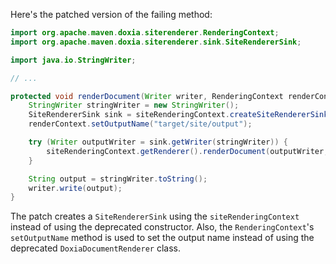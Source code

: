 Here's the patched version of the failing method:
```java
import org.apache.maven.doxia.siterenderer.RenderingContext;
import org.apache.maven.doxia.siterenderer.sink.SiteRendererSink;

import java.io.StringWriter;

// ...

protected void renderDocument(Writer writer, RenderingContext renderContext, SiteRenderingContext siteRenderingContext) throws IOException {
    StringWriter stringWriter = new StringWriter();
    SiteRendererSink sink = siteRenderingContext.createSiteRendererSink(renderContext);
    renderContext.setOutputName("target/site/output");

    try (Writer outputWriter = sink.getWriter(stringWriter)) {
        siteRenderingContext.getRenderer().renderDocument(outputWriter, renderContext, siteRenderingContext);
    }

    String output = stringWriter.toString();
    writer.write(output);
}
```
The patch creates a `SiteRendererSink` using the `siteRenderingContext` instead of using the deprecated constructor. Also, the `RenderingContext`'s `setOutputName` method is used to set the output name instead of using the deprecated `DoxiaDocumentRenderer` class.